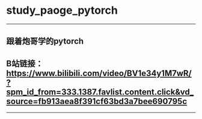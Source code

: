 # study_paoge_pytorch
****
## 跟着炮哥学的pytorch
## B站链接：https://www.bilibili.com/video/BV1e34y1M7wR/?spm_id_from=333.1387.favlist.content.click&vd_source=fb913aea8f391cf63bd3a7bee690795c
****
